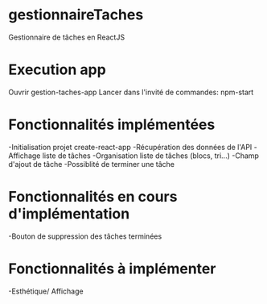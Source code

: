 # gestionnaireTaches
Gestionnaire de tâches en ReactJS

# Execution app
Ouvrir gestion-taches-app 
Lancer dans l'invité de commandes: npm-start

# Fonctionnalités implémentées
-Initialisation projet create-react-app
-Récupération des données de l'API
-Affichage liste de tâches
-Organisation liste de tâches (blocs, tri...)
-Champ d'ajout de tâche
-Possiblité de terminer une tâche

# Fonctionnalités en cours d'implémentation
-Bouton de suppression des tâches terminées

# Fonctionnalités à implémenter
-Esthétique/ Affichage
